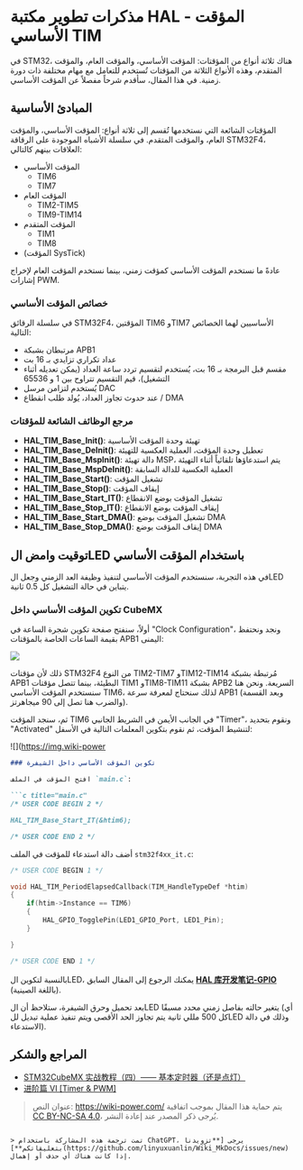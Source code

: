# مذكرات تطوير مكتبة HAL - المؤقت الأساسي TIM

في STM32، هناك ثلاثة أنواع من المؤقتات: المؤقت الأساسي، والمؤقت العام، والمؤقت المتقدم، وهذه الأنواع الثلاثة من المؤقتات تُستخدم للتعامل مع مهام مختلفة ذات دورة زمنية. في هذا المقال، سأقدم شرحاً مفصلاً عن المؤقت الأساسي.

## المبادئ الأساسية

المؤقتات الشائعة التي نستخدمها تُقسم إلى ثلاثة أنواع: المؤقت الأساسي، والمؤقت العام، والمؤقت المتقدم. في سلسلة الأشباه الموجودة على الرقاقة STM32F4، العلاقات بينهم كالتالي:

- المؤقت الأساسي
  - TIM6
  - TIM7
- المؤقت العام
  - TIM2-TIM5
  - TIM9-TIM14
- المؤقت المتقدم
  - TIM1
  - TIM8
- (المؤقت SysTick)

عادةً ما نستخدم المؤقت الأساسي كمؤقت زمني، بينما نستخدم المؤقت العام لإخراج إشارات PWM.

### خصائص المؤقت الأساسي

في سلسلة الرقائق STM32F4، المؤقتين TIM6 وTIM7 الأساسيين لهما الخصائص التالية:

- مرتبطان بشبكة APB1
- عداد تكراري تزايدي بـ 16 بت
- مقسم قبل البرمجة بـ 16 بت، يُستخدم لتقسيم تردد ساعة العداد (يمكن تعديله أثناء التشغيل)، قيم التقسيم تتراوح بين 1 و 65536
- يُستخدم لتزامن مرسل DAC
- عند حدوث تجاوز العداد، يُولد طلب انقطاع / DMA

### مرجع الوظائف الشائعة للمؤقتات

- **HAL_TIM_Base_Init()**: تهيئة وحدة المؤقت الأساسية
- **HAL_TIM_Base_DeInit()**: تعطيل وحدة المؤقت، العملية العكسية للتهيئة
- **HAL_TIM_Base_MspInit()**: دالة تهيئة MSP، يتم استدعاؤها تلقائياً أثناء التهيئة
- **HAL_TIM_Base_MspDeInit()**: العملية العكسية للدالة السابقة
- **HAL_TIM_Base_Start()**: تشغيل المؤقت
- **HAL_TIM_Base_Stop()**: إيقاف المؤقت
- **HAL_TIM_Base_Start_IT()**: تشغيل المؤقت بوضع الانقطاع
- **HAL_TIM_Base_Stop_IT()**: إيقاف المؤقت بوضع الانقطاع
- **HAL_TIM_Base_Start_DMA()**: تشغيل المؤقت بوضع DMA
- **HAL_TIM_Base_Stop_DMA()**: إيقاف المؤقت بوضع DMA

## توقيت وامض الLED باستخدام المؤقت الأساسي

في هذه التجربة، سنستخدم المؤقت الأساسي لتنفيذ وظيفة العد الزمني وجعل الLED يتباين في حالة التشغيل كل 0.5 ثانية.

### تكوين المؤقت الأساسي داخل CubeMX

أولاً، سنفتح صفحة تكوين شجرة الساعة في "Clock Configuration"، ونجد ونحتفظ بقيمة الساعات الخاصة بالمؤقتات APB1 اليمنى:

![](https://img.wiki-power.com/d/wiki-media/img/20210407152250.png)

ذلك لأن مؤقتات STM32F4 من النوع TIM2-TIM7 وTIM12-TIM14 مُرتبطة بشبكة APB1 البطيئة، بينما تتصل مؤقتات TIM1 وTIM8-TIM11 بشبكة APB2 السريعة. ونحن هنا سنستخدم المؤقت الأساسي TIM6، لذلك سنحتاج لمعرفة سرعة APB1 (وبعد القسمة والضرب هنا تصل إلى 90 ميجاهرتز).

ثم، سنجد المؤقت TIM6 في الجانب الأيمن في الشريط الجانبي "Timer"، ونقوم بتحديد "Activated" لتنشيط المؤقت، ثم نقوم بتكوين المعلمات التالية في الأسفل:

![](https://img.wiki-power

```markdown
### تكوين المؤقت الأساسي داخل الشيفرة

افتح المؤقت في الملف `main.c`:

```c title="main.c"
/* USER CODE BEGIN 2 */

HAL_TIM_Base_Start_IT(&htim6);

/* USER CODE END 2 */
```

أضف دالة استدعاء للمؤقت في الملف `stm32f4xx_it.c`:

```c title="stm32f4xx_it.c"
/* USER CODE BEGIN 1 */

void HAL_TIM_PeriodElapsedCallback(TIM_HandleTypeDef *htim)
{
    if(htim->Instance == TIM6)
    {
        HAL_GPIO_TogglePin(LED1_GPIO_Port, LED1_Pin);
    }

}

/* USER CODE END 1 */
```

بالنسبة لتكوين الLED، يمكنك الرجوع إلى المقال السابق [**HAL 库开发笔记-GPIO**](https://wiki-power.com/ar/HAL%E5%BA%93%E5%BC%80%E5%8F%91%E7%AC%94%E8%AE%B0%EF%BC%88%E4%BA%8C%EF%BC%89-GPIO) (باللغة الصينية).

بعد تحميل وحرق الشيفرة، ستلاحظ أن الLED يتغير حالته بفاصل زمني محدد مسبقًا (أي كل 500 مللي ثانية يتم تجاوز الحد الأقصى ويتم تنفيذ عملية تبديل للLED وذلك في دالة الاستدعاء).

## المراجع والشكر

- [STM32CubeMX 实战教程（四）—— 基本定时器（还是点灯）](https://blog.csdn.net/weixin_43892323/article/details/104534920)
- [进阶篇 VI [Timer & PWM]](https://alchemicronin.github.io/posts/fd31d369/)

> عنوان النص: <https://wiki-power.com/>
> يتم حماية هذا المقال بموجب اتفاقية [CC BY-NC-SA 4.0](https://creativecommons.org/licenses/by/4.0/deed.zh)، يُرجى ذكر المصدر عند إعادة النشر.
```

> تمت ترجمة هذه المشاركة باستخدام ChatGPT، يرجى [**تزويدنا بتعليقاتكم**](https://github.com/linyuxuanlin/Wiki_MkDocs/issues/new) إذا كانت هناك أي حذف أو إهمال.